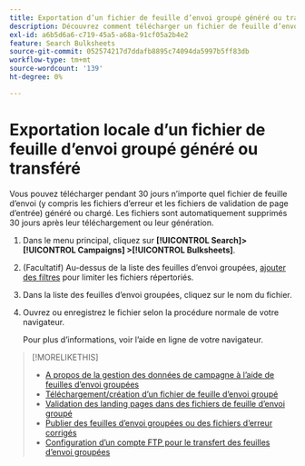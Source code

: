 ```yaml
---
title: Exportation d’un fichier de feuille d’envoi groupé généré ou transféré
description: Découvrez comment télécharger un fichier de feuille d’envoi groupé, y compris des fichiers d’erreur et des fichiers de validation de page d’entrée.
exl-id: a6b5d6a6-c719-45a5-a68a-91cf05a2b4e2
feature: Search Bulksheets
source-git-commit: 052574217d7ddafb8895c74094da5997b5ff83db
workflow-type: tm+mt
source-wordcount: '139'
ht-degree: 0%

---
```


# Exportation locale d’un fichier de feuille d’envoi groupé généré ou transféré

Vous pouvez télécharger pendant 30 jours n’importe quel fichier de feuille d’envoi (y compris les fichiers d’erreur et les fichiers de validation de page d’entrée) généré ou chargé. Les fichiers sont automatiquement supprimés 30 jours après leur téléchargement ou leur génération.

1. Dans le menu principal, cliquez sur **[!UICONTROL Search]> [!UICONTROL Campaigns] >[!UICONTROL Bulksheets]**.

1. (Facultatif) Au-dessus de la liste des feuilles d’envoi groupées, [ajouter des filtres](/help/search-social-commerce/common-tasks/data-views/ad-hoc-settings/column-filter-apply-from-column-heading.md) pour limiter les fichiers répertoriés.

1. Dans la liste des feuilles d’envoi groupées, cliquez sur le nom du fichier.

1. Ouvrez ou enregistrez le fichier selon la procédure normale de votre navigateur.

   Pour plus d’informations, voir l’aide en ligne de votre navigateur.

>[!MORELIKETHIS]
>
>* [A propos de la gestion des données de campagne à l’aide de feuilles d’envoi groupées](bulksheet-about.md)
>* [Téléchargement/création d’un fichier de feuille d’envoi groupé](/help/search-social-commerce/campaign-management/bulksheets/bulksheet-download.md)
>* [Validation des landing pages dans des fichiers de feuille d’envoi groupé](bulksheet-validate-landing-pages.md)
>* [Publier des feuilles d’envoi groupées ou des fichiers d’erreur corrigés](bulksheet-post.md)
>* [Configuration d’un compte FTP pour le transfert des feuilles d’envoi groupées](/help/search-social-commerce/campaign-management/bulksheets/bulksheet-ftp-account.md)
